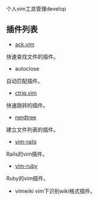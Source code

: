 个人vim工具管理develop

## 插件列表

* [ack.vim](https://github.com/mileszs/ack.vim)

快速查找文件的插件。

* autoclose

自动匹配插件。

* [ctrip.vim](https://github.com/kien/ctrlp.vim)

快速跳转的插件。

* [nerdtree](https://github.com/scrooloose/nerdtree)

建立文件列表的插件。

* [vim-rails](https://github.com/tpope/vim-rails)

Rails的vim插件。

* [vim-ruby](https://github.com/vim-ruby/vim-ruby)

Ruby的vim插件。

* vimwiki
vim下识别wiki格式插件。
